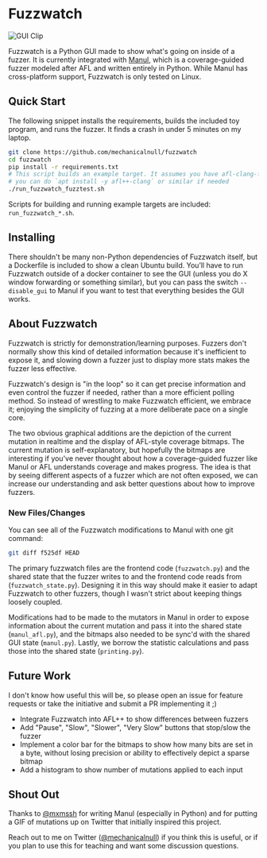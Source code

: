 # Fuzzwatch

![GUI Clip](misc/fuzzwatch_ui.gif?raw=true "Screencap of Fuzzwatch in action")

Fuzzwatch is a Python GUI made to show what's going on inside of a fuzzer.
It is currently integrated with [Manul](https://github.com/mxmssh/manul), which
is a coverage-guided fuzzer modeled after AFL and written entirely in Python.
While Manul has cross-platform support, Fuzzwatch is only tested on Linux.

## Quick Start

The following snippet installs the requirements, builds the included toy
program, and runs the fuzzer. It finds a crash in under 5 minutes on my laptop.

```bash
git clone https://github.com/mechanicalnull/fuzzwatch
cd fuzzwatch
pip install -r requirements.txt
# This script builds an example target. It assumes you have afl-clang-fast,
# you can do `apt install -y afl++-clang` or similar if needed
./run_fuzzwatch_fuzztest.sh
```

Scripts for building and running example targets are included: 
`run_fuzzwatch_*.sh`.

## Installing

There shouldn't be many non-Python dependencies of Fuzzwatch itself, but a
Dockerfile is included to show a clean Ubuntu build. You’ll have to run
Fuzzwatch outside of a docker container to see the GUI (unless you do X window
forwarding or something similar), but you can pass the switch `--disable_gui` to
Manul if you want to test that everything besides the GUI works.

## About Fuzzwatch

Fuzzwatch is strictly for demonstration/learning purposes. Fuzzers don't
normally show this kind of detailed information because it's inefficient to
expose it, and slowing down a fuzzer just to display more stats makes the fuzzer
less effective.

Fuzzwatch's design is "in the loop" so it can get precise information and even
control the fuzzer if needed, rather than a more efficient polling method. So
instead of wrestling to make Fuzzwatch efficient, we embrace it; enjoying the
simplicity of fuzzing at a more deliberate pace on a single core.

The two obvious graphical additions are the depiction of the current mutation in
realtime and the display of AFL-style coverage bitmaps. The current mutation is
self-explanatory, but hopefully the bitmaps are interesting if you've never
thought about how a coverage-guided fuzzer like Manul or AFL understands
coverage and makes progress. The idea is that by seeing different aspects of a
fuzzer which are not often exposed, we can increase our understanding and ask
better questions about how to improve fuzzers.

### New Files/Changes

You can see all of the Fuzzwatch modifications to Manul with one git command:

```bash
git diff f525df HEAD
```

The primary fuzzwatch files are the frontend code (`fuzzwatch.py`) and the
shared state that the fuzzer writes to and the frontend code reads from
(`fuzzwatch_state.py`). Designing it in this way should make it easier to adapt
Fuzzwatch to other fuzzers, though I wasn't strict about keeping things loosely
coupled.

Modifications had to be made to the mutators in Manul in order to expose
information about the current mutation and pass it into the shared state
(`manul_afl.py`), and the bitmaps also needed to be sync'd with the shared GUI
state (`manul.py`). Lastly, we borrow the statistic calculations and pass those
into the shared state (`printing.py`).

## Future Work

I don't know how useful this will be, so please open an issue for feature
requests or take the initiative and submit a PR implementing it ;)

- Integrate Fuzzwatch into AFL++ to show differences between fuzzers
- Add "Pause", "Slow", "Slower", "Very Slow" buttons that stop/slow the fuzzer
- Implement a color bar for the bitmaps to show how many bits are set in a byte,
  without losing precision or ability to effectively depict a sparse bitmap
- Add a histogram to show number of mutations applied to each input

## Shout Out

Thanks to [@mxmssh](https://github.com/mxmssh) for writing Manul (especially in
Python) and for putting a GIF of mutations up on Twitter that initially inspired
this project.

Reach out to me on Twitter
([@mechanicalnull](https://twitter.com/mechanicalnull)) if you think this is
useful, or if you plan to use this for teaching and want some discussion
questions.
